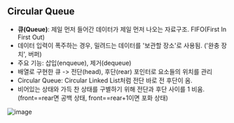 ## Circular Queue

* **큐(Queue)**: 제일 먼저 들어간 데이터가 제일 먼저 나오는 자료구조. FIFO(First In First Out)
* 데이터 입력이 폭주하는 경우, 밀려드는 데이터를 '보관할 장소'로 사용됨. ('완충 장치', 버퍼)
* 주요 기능: 삽입(enqueue), 제거(dequeue)
* 배열로 구현한 큐 -> 전단(head), 후단(rear) 포인터로 요소들의 위치를 관리
* Circular Queue: Circular Linked List처럼 전단 바로 전 후단이 옴. 
* 비어있는 상태와 가득 찬 상태를 구별하기 위해 전단과 후단 사이를 1 비움. (front==rear면 공백 상태, front==rear+1이면 포화 상태)

![image](https://user-images.githubusercontent.com/22133824/143689174-bf863b5a-a450-4ca6-9833-0185a57be7fa.png)
